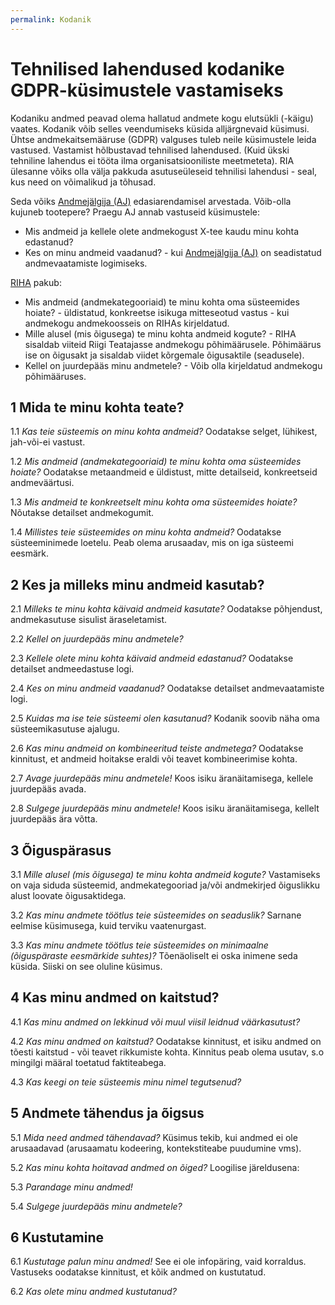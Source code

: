 ```yaml
---
permalink: Kodanik
---
```


# Tehnilised lahendused kodanike GDPR-küsimustele vastamiseks 

Kodaniku andmed peavad olema hallatud andmete kogu elutsükli (-käigu) vaates. Kodanik võib selles veendumiseks küsida alljärgnevaid küsimusi. Ühtse andmekaitsemääruse (GDPR) valguses tuleb neile küsimustele leida vastused. Vastamist hõlbustavad tehnilised lahendused. (Kuid ükski tehniline lahendus ei tööta ilma organisatsiooniliste meetmeteta). RIA ülesanne võiks olla välja pakkuda asutuseüleseid tehnilisi lahendusi - seal, kus need on võimalikud ja tõhusad.

Seda võiks [Andmejälgija (AJ)](https://github.com/e-gov/AJ) edasiarendamisel arvestada. Võib-olla kujuneb tootepere? Praegu AJ annab vastuseid küsimustele:

- Mis andmeid ja kellele olete andmekogust X-tee kaudu minu kohta edastanud?
- Kes on minu andmeid vaadanud? - kui [Andmejälgija (AJ)](https://github.com/e-gov/AJ) on seadistatud andmevaatamiste logimiseks.

[RIHA](http://www.riha.ee/) pakub:
- Mis andmeid (andmekategooriaid) te minu kohta oma süsteemides hoiate? - üldistatud, konkreetse isikuga mitteseotud vastus - kui andmekogu andmekoosseis on RIHAs kirjeldatud.
- Mille alusel (mis õigusega) te minu kohta andmeid kogute? - RIHA sisaldab viiteid Riigi Teatajasse andmekogu põhimäärusele. Põhimäärus ise on õigusakt ja sisaldab viidet kõrgemale õigusaktile (seadusele).
- Kellel on juurdepääs minu andmetele? - Võib olla kirjeldatud andmekogu põhimääruses.


## 1 Mida te minu kohta teate?

1.1 _Kas teie süsteemis on minu kohta andmeid?_ Oodatakse selget, lühikest, jah-või-ei vastust.

1.2  _Mis andmeid (andmekategooriaid) te minu kohta oma süsteemides hoiate?_ Oodatakse metaandmeid e üldistust, mitte detailseid, konkreetseid andmeväärtusi.

1.3  _Mis andmeid te konkreetselt minu kohta oma süsteemides hoiate?_ Nõutakse detailset andmekogumit.

1.4 _Millistes teie süsteemides on minu kohta andmeid?_ Oodatakse süsteeminimede loetelu. Peab olema arusaadav, mis on iga süsteemi eesmärk.

## 2 Kes ja milleks minu andmeid kasutab?

2.1  _Milleks te minu kohta käivaid andmeid kasutate?_ Oodatakse põhjendust, andmekasutuse sisulist äraseletamist.

2.2 _Kellel on juurdepääs minu andmetele?_ 

2.3 _Kellele olete minu kohta käivaid andmeid edastanud?_ Oodatakse detailset andmeedastuse logi.

2.4 _Kes on minu andmeid vaadanud?_ Oodatakse detailset andmevaatamiste logi.

2.5 _Kuidas ma ise teie süsteemi olen kasutanud?_ Kodanik soovib näha oma süsteemikasutuse ajalugu.

2.6 _Kas minu andmeid on kombineeritud teiste andmetega?_ Oodatakse kinnitust, et andmeid hoitakse eraldi või teavet kombineerimise kohta.

2.7 _Avage juurdepääs minu andmetele!_ Koos isiku äranäitamisega, kellele juurdepääs avada.

2.8 _Sulgege juurdepääs minu andmetele!_ Koos isiku äranäitamisega, kellelt juurdepääs ära võtta.

## 3 Õiguspärasus

3.1 _Mille alusel (mis õigusega) te minu kohta andmeid kogute?_ Vastamiseks on vaja siduda süsteemid, andmekategooriad ja/või andmekirjed õiguslikku alust loovate õigusaktidega.

3.2 _Kas minu andmete töötlus teie süsteemides on seaduslik?_ Sarnane eelmise küsimusega, kuid terviku vaatenurgast.

3.3 _Kas minu andmete töötlus teie süsteemides on minimaalne (õiguspäraste eesmärkide suhtes)?_ Tõenäoliselt ei oska inimene seda küsida. Siiski on see oluline küsimus.

## 4 Kas minu andmed on kaitstud?

4.1 _Kas minu andmed on lekkinud või muul viisil leidnud väärkasutust?_ 

4.2 _Kas minu andmed on kaitstud?_ Oodatakse kinnitust, et isiku andmed on tõesti kaitstud - või teavet rikkumiste kohta. Kinnitus peab olema usutav, s.o mingilgi määral toetatud faktiteabega.

4.3 _Kas keegi on teie süsteemis minu nimel tegutsenud?_

## 5 Andmete tähendus ja õigsus

5.1 _Mida need andmed tähendavad?_ Küsimus tekib, kui andmed ei ole arusaadavad (arusaamatu kodeering, kontekstiteabe puudumine vms).

5.2 _Kas minu kohta hoitavad andmed on õiged?_ Loogilise järeldusena:

5.3 _Parandage minu andmed!_

5.4 _Sulgege juurdepääs minu andmetele?_

## 6 Kustutamine

6.1  _Kustutage palun minu andmed!_ See ei ole infopäring, vaid korraldus. Vastuseks oodatakse kinnitust, et kõik andmed on kustutatud.

6.2 _Kas olete minu andmed kustutanud?_ 

